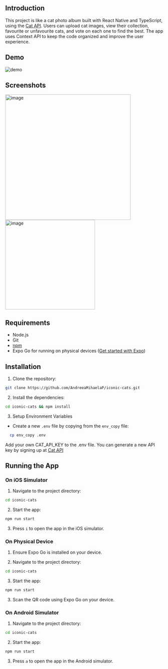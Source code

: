 ## Introduction

This project is like a cat photo album built with React Native and TypeScript, using the [Cat API](https://thecatapi.com/). Users can upload cat images, view their collection, favourite or unfavourite cats, and vote on each one to find the best. The app uses Context API to keep the code organized and improve the user experience.

## Demo
![demo](https://github.com/user-attachments/assets/74dc927b-974d-4622-b5d5-ea2057daf012)

## Screenshots
<img width="400" alt="image" src="https://github.com/user-attachments/assets/8f9e663b-bf6b-4e4d-973b-f24864b7cae1">
<img width="286" alt="image" src="https://github.com/user-attachments/assets/082c4b2d-dc9f-4da2-b761-5451e700158b">

## Requirements

- Node.js
- Git
- [npm](https://www.npmjs.com/)
- Expo Go for running on physical devices ([Get started with Expo](https://docs.expo.dev/get-started/create-a-project/#open-the-app-on-your-device))

## Installation

1. Clone the repository:
 ```bash
git clone https://github.com/AndreeaMihaelaP/iconic-cats.git
```

2. Install the dependencies:
```bash
cd iconic-cats && npm install
```

3. Setup Environment Variables
- Create a new `.env` file by copying from the `env_copy` file:

```bash
  cp env_copy .env
```
Add your own CAT_API_KEY to the .env file. You can generate a new API key by signing up at [Cat API](https://thecatapi.com/)

## Running the App

### On iOS Simulator

1. Navigate to the project directory:
```bash
cd iconic-cats
```

2. Start the app:
```bash
npm run start
```

3. Press `i` to open the app in the iOS simulator.

### On Physical Device

1. Ensure Expo Go is installed on your device.

2. Navigate to the project directory:
```bash
cd iconic-cats
```

3. Start the app:
```bash
npm run start
```

3. Scan the QR code using Expo Go on your device.

### On Android Simulator


1. Navigate to the project directory:
```bash
cd iconic-cats 
```

2. Start the app:
```bash
npm run start
```

3. Press `a` to open the app in the Android simulator.




